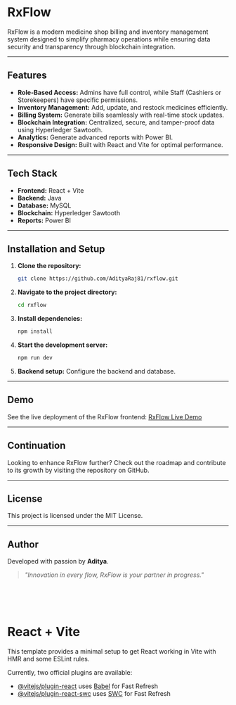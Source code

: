 # RxFlow

RxFlow is a modern medicine shop billing and inventory management system designed to simplify pharmacy operations while ensuring data security and transparency through blockchain integration.

---

## Features
- **Role-Based Access:** Admins have full control, while Staff (Cashiers or Storekeepers) have specific permissions.
- **Inventory Management:** Add, update, and restock medicines efficiently.
- **Billing System:** Generate bills seamlessly with real-time stock updates.
- **Blockchain Integration:** Centralized, secure, and tamper-proof data using Hyperledger Sawtooth.
- **Analytics:** Generate advanced reports with Power BI.
- **Responsive Design:** Built with React and Vite for optimal performance.

---

## Tech Stack
- **Frontend:** React + Vite
- **Backend:** Java
- **Database:** MySQL
- **Blockchain:** Hyperledger Sawtooth
- **Reports:** Power BI

---

## Installation and Setup

1. **Clone the repository:**
   ```bash
   git clone https://github.com/AdityaRaj81/rxflow.git
   ```
2. **Navigate to the project directory:**
   ```bash
   cd rxflow
   ```
3. **Install dependencies:**
   ```bash
   npm install
   ```
4. **Start the development server:**
   ```bash
   npm run dev
   ```
5. **Backend setup:** Configure the backend and database.

---

## Demo
See the live deployment of the RxFlow frontend:
[RxFlow Live Demo](https://rxflow.vercel.app)

---

## Continuation
Looking to enhance RxFlow further? Check out the roadmap and contribute to its growth by visiting the repository on GitHub.

---

## License
This project is licensed under the MIT License.

---

## Author
Developed with passion by **Aditya**.

> _"Innovation in every flow, RxFlow is your partner in progress."_



<br><br></br>







# React + Vite

This template provides a minimal setup to get React working in Vite with HMR and some ESLint rules.

Currently, two official plugins are available:

- [@vitejs/plugin-react](https://github.com/vitejs/vite-plugin-react/blob/main/packages/plugin-react/README.md) uses [Babel](https://babeljs.io/) for Fast Refresh
- [@vitejs/plugin-react-swc](https://github.com/vitejs/vite-plugin-react-swc) uses [SWC](https://swc.rs/) for Fast Refresh
